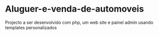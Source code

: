 # Aluguer-e-venda-de-automoveis
 Projecto a ser desenvolvido com php, um web site e painel admin usando templates personalizados
